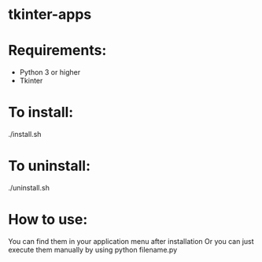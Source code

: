 # tkinter-apps

# Requirements:
- Python 3 or higher
- Tkinter

# To install:
./install.sh

# To uninstall:
./uninstall.sh

# How to use:
You can find them in your application menu after installation
Or you can just execute them manually by using python filename.py


